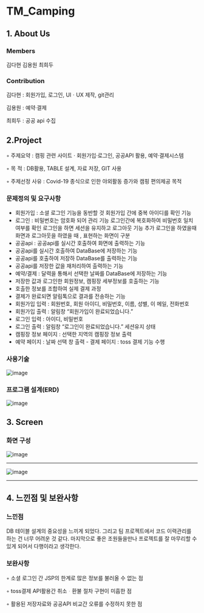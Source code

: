 # TM_Camping

## 1. About Us
### Members
김다현 김용원 최희두

### Contribution
김다현 : 회원가입, 로그인, UIㆍUX 제작, git관리

김용원 : 예약·결제

최희두 : 공공 api 수집

## 2.Project
◦ 주제요약 : 캠핑 관련 사이트 · 회원가입·로그인, 공공API 활용, 예약·결제시스템

◦ 목 적 : DB활용, TABLE 설계, 자료 저장, GIT 사용

◦ 주제선정 사유 : Covid-19 종식으로 인한 야외활동 증가와 캠핑 편의제공 목적

### 문제정의 및 요구사항 

- 회원가입 : 소셜 로그인 기능을 동반할 것 회원가입 간에 중복 아이디를 확인 기능
- 로그인 : 비밀번호는 암호화 되어 관리 기능 로그인간에 복호화하여 비밀번호 일치여부를 확인 로그인을 하면 세션을 유지하고 로그아웃 기능 추가 로그인을 하였을때 화면과 로그아웃을 하였을 때 , 표현하는 화면이 구분
- 공공api : 공공api를 실시간 호출하여 화면에 출력하는 기능
- 공공api를 실시간 호출하여 DataBase에 저장하는 기능
- 공공api를 호출하여 저장하 DataBase를 출력하는 기능
- 공공api를 저장한 값을 재처리하여 출력하는 기능
- 예약/결제 : 달력을 통해서 선택한 날짜를 DataBase에 저장하는 기능
- 저장한 값과 로그인한 회원정보, 캠핑장 세부정보를 호출하는 기능
- 호출한 정보를 조합하여 실제 결제 과정
- 결제가 완료되면 알림톡으로 결과를 전송하는 기능
- 회원가입 입력 : 회원번호, 회원 아이디, 비밀번호, 이름, 성별, 이 메일, 전화번호
- 회원가입 출력 : 알림창 “회원가입이 완료되었습니다.”
- 로그인 입력 : 아이디, 비밀번호
- 로그인 출력 : 알림창 “로그인이 완료되었습니다.” 세션유지 상태
- 캠핑장 정보 페이지 : 선택한 지역의 캠핑장 정보 출력
- 예약 페이지 : 날짜 선택 창 출력 - 결제 페이지 : toss 결제 기능 수행
  
### 사용기술
![image](https://github.com/KimDaH1/TM_Camping/assets/129045969/e070b9d4-8c63-4f84-8155-aa84ea090248)

### 프로그램 설계(ERD)

![image](https://github.com/KimDaH1/TM_Camping/assets/129045969/44a9886c-ae81-44c4-9bf7-6e7ea49690de)


## 3. Screen
### 화면 구성

![image](https://github.com/KimDaH1/TM_Camping/assets/129045969/8f0f7e2a-8010-458a-97f3-8bb270e70eca)

---

![image](https://github.com/KimDaH1/TM_Camping/assets/129045969/5963f254-507c-428b-a6a0-e9b3d23099a4)

---
## 4. 느낀점 및 보완사항

### 느낀점
DB 테이블 설계의 중요성을 느끼게
되었다.
그리고 팀 프로젝트에서 코드
이력관리를 하는 건 너무 어려운 것
같다. 마지막으로 좋은 조원들을만나
프로젝트를 잘 마무리할 수 있게 되어서
다행이라고 생각한다.

### 보완사항

◦ 소셜 로그인 간 JSP의 한계로 많은
정보를 불러올 수 없는 점

◦ toss결제 API활용간 취소ᆞ환불 절차
구현이 미흡한 점

◦ 활용된 저장자료와 공공API 비교간
오류를 수정하지 못한 점
